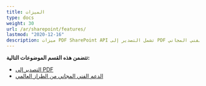 ```yaml
---
title: الميزات
type: docs
weight: 30
url: /ar/sharepoint/features/
lastmod: "2020-12-16"
description: ميزات PDF SharePoint API تشمل التصدير إلى PDF والدعم الفني المجاني.
---
```

**تتضمن هذه القسم الموضوعات التالية:**

- [التصدير إلى PDF](/pdf/ar/sharepoint/export-to-pdf/)
- [الدعم الفني المجاني من الطراز العالمي](/pdf/ar/sharepoint/world-class-free-technical-support/)
